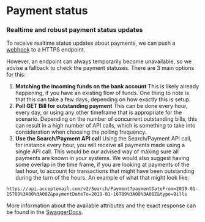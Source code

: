 # Payment status

### Realtime and robust payment status updates

To receive realtime status updates about payments, we can push a [webhook](?document=webhooks&header=receiving-webhooks) to a HTTPS endpoint.

However, an endpoint can always temporarily become unavailable, so we advise a fallback to check the payment statuses. There are 3 main options for this:

1. **Matching the incoming funds on the bank account**
   This is likely already happening, if you have an existing flow of funds. One thing to note is that this can take a few days, depending on how exactly this is setup.
2. **Poll GET Bill for outstanding payment**
   This can be done every hour, every day, or using any other timeframe that is appropriate for the scenario. Depending on the number of concurrent outstanding bills, this can result in a high number of API calls, which is something to take into consideration when choosing the polling frequency.
3. **Use the Search/Payment API call**
   Using the Search/Payment API call, for instance every hour, you will receive all payments made using a single API call. This would be our advised  way of making sure all payments are known in your systems. We would also suggest having some overlap in the time frame, if you are looking at payments of the last hour, to account for transactions that might have been outstanding during the turn of the hours.
   An example of what that might look like:
```url
https://api.acceptemail.com/v2/Search/Payment?paymentDateFrom=2019-01-15T09%3A00%3A00Z&paymentDateTo=2019-01-16T09%3A00%3A00Z&type=Bills
```
More information about the available attributes and the exact response can be found in the [SwaggerDocs](https://api.acceptemail.com/swagger/ui/index#!/Search/Search_SearchPayment).

